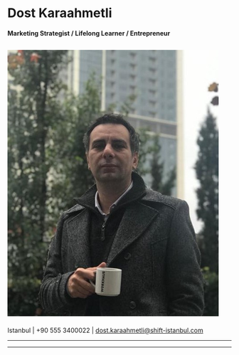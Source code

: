 # Dost Karaahmetli

#### Marketing Strategist / Lifelong Learner / Entrepreneur
![](https://github.com/dostkaraahmetli/DostWorks/blob/master/images/bio-photo.jpg.jpeg)
-----------------------------------------------------------------------

Istanbul | +90 555 3400022 | dost.karaahmetli@shift-istanbul.com


-------------------------------------------------------------------------
-------------------------------------------------------------------------
